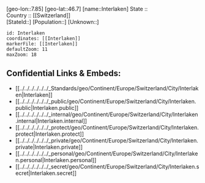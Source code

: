 ﻿---
location: [46.7,7.85] 
mapzoom: [7,12] 
mapmarker: city 
type: City
tags:
- geo/City


SpocWebEntityId: 31117
isDeleted: false
confidential: public

---
[geo-lon::7.85] 
[geo-lat::46.7] 
[name::Interlaken] 
State ::  
Country :: [[Switzerland]]  
[StateId::] 
[Population::] 
[Unknown::] 


```leaflet
id: Interlaken
coordinates: [[Interlaken]] 
markerFile: [[Interlaken]] 
defaultZoom: 11 
maxZoom: 18
```


## Confidential Links & Embeds: 
- [[../../../../../../_Standards/geo/Continent/Europe/Switzerland/City/Interlaken|Interlaken]] 
- [[../../../../../../_public/geo/Continent/Europe/Switzerland/City/Interlaken.public|Interlaken.public]] 
- [[../../../../../../_internal/geo/Continent/Europe/Switzerland/City/Interlaken.internal|Interlaken.internal]] 
- [[../../../../../../_protect/geo/Continent/Europe/Switzerland/City/Interlaken.protect|Interlaken.protect]] 
- [[../../../../../../_private/geo/Continent/Europe/Switzerland/City/Interlaken.private|Interlaken.private]] 
- [[../../../../../../_personal/geo/Continent/Europe/Switzerland/City/Interlaken.personal|Interlaken.personal]] 
- [[../../../../../../_secret/geo/Continent/Europe/Switzerland/City/Interlaken.secret|Interlaken.secret]] 
